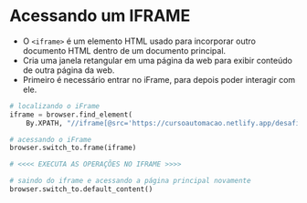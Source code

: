 # Acessando um IFRAME


- O ``<iframe>`` é um elemento HTML usado para incorporar outro documento HTML dentro de um documento principal.
- Cria uma janela retangular em uma página da web para exibir conteúdo de outra página da web.
- Primeiro é necessário entrar no iFrame, para depois poder interagir com ele.


```python
# localizando o iFrame
iframe = browser.find_element(
    By.XPATH, "//iframe[@src='https://cursoautomacao.netlify.app/desafios.html']")

# acessando o iFrame
browser.switch_to.frame(iframe)

# <<<< EXECUTA AS OPERAÇÕES NO IFRAME >>>>

# saindo do iframe e acessando a página principal novamente
browser.switch_to.default_content()
```